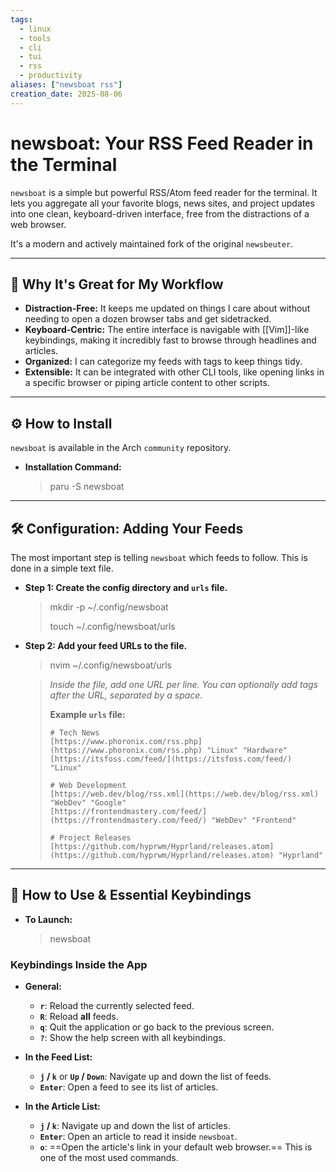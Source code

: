 ```yaml
---
tags:
  - linux
  - tools
  - cli
  - tui
  - rss
  - productivity
aliases: ["newsboat rss"]
creation_date: 2025-08-06
---
```


# newsboat: Your RSS Feed Reader in the Terminal

`newsboat` is a simple but powerful RSS/Atom feed reader for the terminal. It lets you aggregate all your favorite blogs, news sites, and project updates into one clean, keyboard-driven interface, free from the distractions of a web browser.

It's a modern and actively maintained fork of the original `newsbeuter`.

---
## 🤔 Why It's Great for My Workflow
- **Distraction-Free:** It keeps me updated on things I care about without needing to open a dozen browser tabs and get sidetracked.
- **Keyboard-Centric:** The entire interface is navigable with [[Vim]]-like keybindings, making it incredibly fast to browse through headlines and articles.
- **Organized:** I can categorize my feeds with tags to keep things tidy.
- **Extensible:** It can be integrated with other CLI tools, like opening links in a specific browser or piping article content to other scripts.

---
## ⚙️ How to Install
`newsboat` is available in the Arch `community` repository.

- **Installation Command:**
  > paru -S newsboat

---
## 🛠️ Configuration: Adding Your Feeds
The most important step is telling `newsboat` which feeds to follow. This is done in a simple text file.

- **Step 1: Create the config directory and `urls` file.**
  > mkdir -p ~/.config/newsboat
  >
  > touch ~/.config/newsboat/urls

- **Step 2: Add your feed URLs to the file.**
  > nvim ~/.config/newsboat/urls

  > *Inside the file, add one URL per line. You can optionally add tags after the URL, separated by a space.*
  >
  > **Example `urls` file:**
  > ```
  > # Tech News
  > [https://www.phoronix.com/rss.php](https://www.phoronix.com/rss.php) "Linux" "Hardware"
  > [https://itsfoss.com/feed/](https://itsfoss.com/feed/) "Linux"
  >
  > # Web Development
  > [https://web.dev/blog/rss.xml](https://web.dev/blog/rss.xml) "WebDev" "Google"
  > [https://frontendmastery.com/feed/](https://frontendmastery.com/feed/) "WebDev" "Frontend"
  >
  > # Project Releases
  > [https://github.com/hyprwm/Hyprland/releases.atom](https://github.com/hyprwm/Hyprland/releases.atom) "Hyprland"
  > ```

---
## 🚀 How to Use & Essential Keybindings

- **To Launch:**
  > newsboat

### Keybindings Inside the App
-   **General:**
    -   **`r`**: Reload the currently selected feed.
    -   **`R`**: Reload **all** feeds.
    -   **`q`**: Quit the application or go back to the previous screen.
    -   **`?`**: Show the help screen with all keybindings.

-   **In the Feed List:**
    -   **`j` / `k`** or **`Up` / `Down`**: Navigate up and down the list of feeds.
    -   **`Enter`**: Open a feed to see its list of articles.

-   **In the Article List:**
    -   **`j` / `k`**: Navigate up and down the list of articles.
    -   **`Enter`**: Open an article to read it inside `newsboat`.
    -   **`o`**: ==Open the article's link in your default web browser.== This is one of the most used commands.